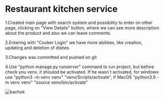 # Restaurant kitchen service

1.Created main page with search system and possibility to enter on other page, clicking on "View Details" button, where we can see more description about the product and also we can leave comments.

2.Entering with "Cooker Login" we have more abilities, like creation, updating and deletion of dishes

3.Changes was committed and pushed on git

4.Use "python manage.py runserver" command to run project, but before check you venv, it shoulod be activated. If he wasn`t activated, for windows use "python3 -m venv venv" "venv/Scripts/activate", if MacOS "python3.9 -m venv venv" "source venv/bin/activate"

![kachok](https://github.com/Artem-user-19/kitchen_service/assets/109797006/6dcef575-fc74-4c17-8617-5531d5a53aa2)
